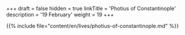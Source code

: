 +++
draft = false
hidden = true
linkTitle = 'Photius of Constantinople'
description = '19 February'
weight = 19
+++

{{% include file="content/en/lives/photius-of-constantinople.md" %}}

